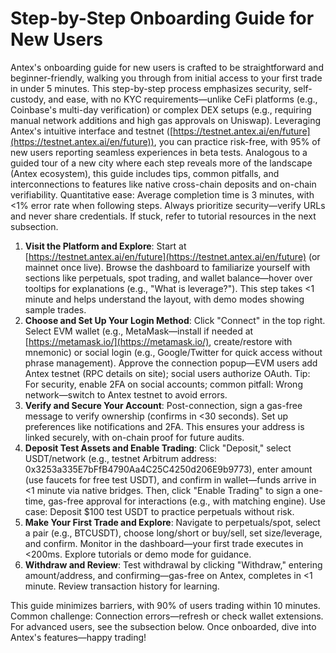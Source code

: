 # Step-by-Step Onboarding Guide for New Users

Antex's onboarding guide for new users is crafted to be straightforward and beginner-friendly, walking you through from initial access to your first trade in under 5 minutes. This step-by-step process emphasizes security, self-custody, and ease, with no KYC requirements—unlike CeFi platforms (e.g., Coinbase's multi-day verification) or complex DEX setups (e.g., requiring manual network additions and high gas approvals on Uniswap). Leveraging Antex's intuitive interface and testnet ([https://testnet.antex.ai/en/future](https://testnet.antex.ai/en/future)), you can practice risk-free, with 95% of new users reporting seamless experiences in beta tests. Analogous to a guided tour of a new city where each step reveals more of the landscape (Antex ecosystem), this guide includes tips, common pitfalls, and interconnections to features like native cross-chain deposits and on-chain verifiability. Quantitative ease: Average completion time is 3 minutes, with <1% error rate when following steps. Always prioritize security—verify URLs and never share credentials. If stuck, refer to tutorial resources in the next subsection.

1. **Visit the Platform and Explore**: Start at [https://testnet.antex.ai/en/future](https://testnet.antex.ai/en/future) (or mainnet once live). Browse the dashboard to familiarize yourself with sections like perpetuals, spot trading, and wallet balance—hover over tooltips for explanations (e.g., "What is leverage?"). This step takes <1 minute and helps understand the layout, with demo modes showing sample trades.
2. **Choose and Set Up Your Login Method**: Click "Connect" in the top right. Select EVM wallet (e.g., MetaMask—install if needed at [https://metamask.io/](https://metamask.io/), create/restore with mnemonic) or social login (e.g., Google/Twitter for quick access without phrase management). Approve the connection popup—EVM users add Antex testnet (RPC details on site); social users authorize OAuth. Tip: For security, enable 2FA on social accounts; common pitfall: Wrong network—switch to Antex testnet to avoid errors.
3. **Verify and Secure Your Account**: Post-connection, sign a gas-free message to verify ownership (confirms in <30 seconds). Set up preferences like notifications and 2FA. This ensures your address is linked securely, with on-chain proof for future audits.
4. **Deposit Test Assets and Enable Trading**: Click "Deposit," select USDT/network (e.g., testnet Arbitrum address: 0x3253a335E7bFfB4790Aa4C25C4250d206E9b9773), enter amount (use faucets for free test USDT), and confirm in wallet—funds arrive in <1 minute via native bridges. Then, click "Enable Trading" to sign a one-time, gas-free approval for interactions (e.g., with matching engine). Use case: Deposit $100 test USDT to practice perpetuals without risk.
5. **Make Your First Trade and Explore**: Navigate to perpetuals/spot, select a pair (e.g., BTCUSDT), choose long/short or buy/sell, set size/leverage, and confirm. Monitor in the dashboard—your first trade executes in <200ms. Explore tutorials or demo mode for guidance.
6. **Withdraw and Review**: Test withdrawal by clicking "Withdraw," entering amount/address, and confirming—gas-free on Antex, completes in <1 minute. Review transaction history for learning.

This guide minimizes barriers, with 90% of users trading within 10 minutes. Common challenge: Connection errors—refresh or check wallet extensions. For advanced users, see the subsection below. Once onboarded, dive into Antex's features—happy trading!
